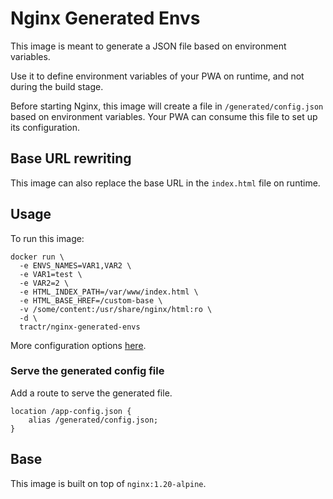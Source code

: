 # Nginx Generated Envs

This image is meant to generate a JSON file based on environment variables.

Use it to define environment variables of your PWA on runtime, and not during the build stage.

Before starting Nginx, this image will create a file in `/generated/config.json` based on environment variables.
Your PWA can consume this file to set up its configuration.

## Base URL rewriting

This image can also replace the base URL in the `index.html` file on runtime.

## Usage

To run this image:

```shell
docker run \
  -e ENVS_NAMES=VAR1,VAR2 \
  -e VAR1=test \
  -e VAR2=2 \
  -e HTML_INDEX_PATH=/var/www/index.html \
  -e HTML_BASE_HREF=/custom-base \
  -v /some/content:/usr/share/nginx/html:ro \
  -d \
  tractr/nginx-generated-envs
```

More configuration options [here](https://hub.docker.com/_/nginx).

### Serve the generated config file

Add a route to serve the generated file.

```text
location /app-config.json {
    alias /generated/config.json;
}
```

## Base

This image is built on top of `nginx:1.20-alpine`.
